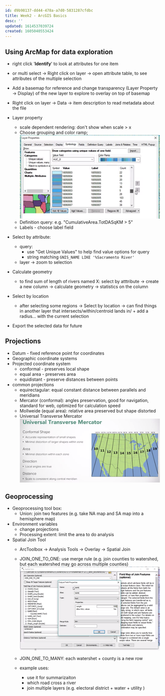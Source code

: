 ```yaml
---
id: d9b98137-dd44-478a-a7d0-5831287cfdbc
title: Week2 - ArcGIS Basics
desc: ''
updated: 1614537039724
created: 1605040553424
---
```


## Using ArcMap for data exploration

- right click '**Identify**' to look at attributes for one item
- or multi select -> Right click on layer -> open attribute table, to see attributes of the multiple selection 
- Add a basemap for reference and change transparency (Layer Property -> Display) of the new layer to explore to overlay on top of basemap
- Right click on layer -> Data -> item description to read metadata about the file
- Layer property
    - scale dependent rendering: don't show when scale > x 
    - Choose grouping and color ramp;
        ![](/assets/images/2020-11-10-15-54-03.png)
    - Definition query: 
        e.g. "CumulativeArea.TotDASqKM > 5" 
    - Labels - choose label field 

- Select by attribute:
    - query:
        - use "Get Unique Values" to help find value options for query 
        - string matching `GNIS_NAME LIKE '%Sacramento River'`
    - layer -> zoom to selection 
- Calculate geometry
    - to find sum of length of rivers named X: 
        select by atttribute ->  create a new column -> calculate geometry -> statistics on the column
- Select by location 
    - after selecting some regions -> Select by location -> can find things in another layer that intersects/within/centroid lands in/ + add a radius... with the current selection 
- Export the selected data for future 

## Projections 

- Datum - fixed reference point for coordinates 
- Geographic coordinate systems
- Projected coordinate system 
    - conformal - preserves local shape
    - equal area - preserves area
    - equidistant - preserve distances between points 
- common projections
    - equirectagular: equal constant distance between parallels and meridians 
    - Mercator (conformal): angles preservation, good for navigation, standard for web, optimized for calculation speed
    - Mollweide (equal area): relative area preserved but shape distorted 
    - Universal Transverse Mercator 
        ![](/assets/images/2020-11-10-17-23-26.png)

## Geoprocessing

- Geoprocessing tool box:
    - Union: join two features (e.g. take NA map and SA map into a hemisphere map)
- Environment variables
    - change projections
    - Processing extent: limit the area to do analysis
- Spatial Join Tool
    - ArcToolbox -> Analysis Tools -> Overlay -> Spatial Join
    - JOIN_ONE_TO_ONE: use merge rule (e.g. join counties to watershed, but each watershed may go across multiple counties)
        ![](/assets/images/2020-11-11-09-16-56.png)
    - JOIN_ONE_TO_MANY: each watershet + county is a new row 

    - example uses: 
        - use it for summarizaiton 
        - which road cross a river 
        - join multiple layers (e.g. electoral district + water + utility )
